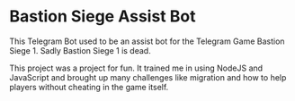 # Bastion Siege Assist Bot

This Telegram Bot used to be an assist bot for the Telegram Game Bastion Siege 1.
Sadly Bastion Siege 1 is dead.

This project was a project for fun.
It trained me in using NodeJS and JavaScript and brought up many challenges like migration and how to help players without cheating in the game itself.
